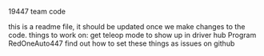 19447 team code


this is a readme file, it should be updated once we make changes to the code.
things to work on:
get teleop mode to show up in driver hub
Program RedOneAuto447
find out how to set these things as issues on github
